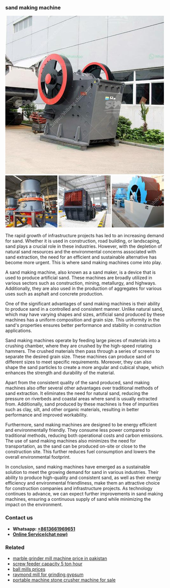 <h3>sand making machine</h3><img src='1702950429.jpg' alt=''><p>The rapid growth of infrastructure projects has led to an increasing demand for sand. Whether it is used in construction, road building, or landscaping, sand plays a crucial role in these industries. However, with the depletion of natural sand resources and the environmental concerns associated with sand extraction, the need for an efficient and sustainable alternative has become more urgent. This is where sand making machines come into play.</p><p>A sand making machine, also known as a sand maker, is a device that is used to produce artificial sand. These machines are broadly utilized in various sectors such as construction, mining, metallurgy, and highways. Additionally, they are also used in the production of aggregates for various uses such as asphalt and concrete production.</p><p>One of the significant advantages of sand making machines is their ability to produce sand in a controlled and consistent manner. Unlike natural sand, which may have varying shapes and sizes, artificial sand produced by these machines has a uniform composition and grain size. This uniformity in the sand's properties ensures better performance and stability in construction applications.</p><p>Sand making machines operate by feeding large pieces of materials into a crushing chamber, where they are crushed by the high-speed rotating hammers. The crushed materials then pass through a series of screens to separate the desired grain size. These machines can produce sand of different sizes to meet specific requirements. Moreover, they can also shape the sand particles to create a more angular and cubical shape, which enhances the strength and durability of the material.</p><p>Apart from the consistent quality of the sand produced, sand making machines also offer several other advantages over traditional methods of sand extraction. It eliminates the need for natural sand, reducing the pressure on riverbeds and coastal areas where sand is usually extracted from. Additionally, sand produced by these machines is free of impurities such as clay, silt, and other organic materials, resulting in better performance and improved workability.</p><p>Furthermore, sand making machines are designed to be energy efficient and environmentally friendly. They consume less power compared to traditional methods, reducing both operational costs and carbon emissions. The use of sand making machines also minimizes the need for transportation, as the sand can be produced on-site or close to the construction site. This further reduces fuel consumption and lowers the overall environmental footprint.</p><p>In conclusion, sand making machines have emerged as a sustainable solution to meet the growing demand for sand in various industries. Their ability to produce high-quality and consistent sand, as well as their energy efficiency and environmental friendliness, make them an attractive choice for construction companies and infrastructure projects. As technology continues to advance, we can expect further improvements in sand making machines, ensuring a continuous supply of sand while minimizing the impact on the environment.</p><h3>Contact us</h3><ul><li><strong>Whatsapp:&nbsp;<a href="https://wa.me/8613661969651">+8613661969651</a></strong></li><li><a href="https://swt.shibang-china.com/?git&amp;zhl&amp;sand making machine"><strong>Online Service(chat now)</strong></a></li></ul><h3>Related</h3><ul><li><a href='marble grinder mill machine price in pakistan.md'>marble grinder mill machine price in pakistan</a></li><li><a href='screw feeder capacity 5 ton hour.md'>screw feeder capacity 5 ton hour</a></li><li><a href='ball mills prices.md'>ball mills prices</a></li><li><a href='raymond mill for grinding gypsum.md'>raymond mill for grinding gypsum</a></li><li><a href='portable machine stone crusher machine for sale.md'>portable machine stone crusher machine for sale</a></li></ul>
